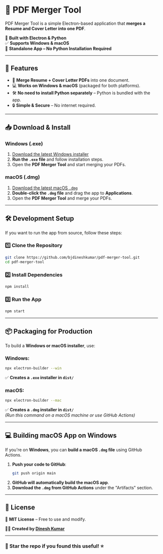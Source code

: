 
# 📄 PDF Merger Tool

PDF Merger Tool is a simple Electron-based application that **merges a Resume and Cover Letter into one PDF**.

🚀 **Built with Electron & Python**  
✅ **Supports Windows & macOS**  
📂 **Standalone App – No Python Installation Required**  

---

## **📌 Features**
- 📝 **Merge Resume + Cover Letter PDFs** into one document.
- 💻 **Works on Windows & macOS** (packaged for both platforms).
- 🛠️ **No need to install Python separately** – Python is bundled with the app.
- 🔒 **Simple & Secure** – No internet required.

---

## **📥 Download & Install**

### **Windows (.exe)**
1. [Download the latest Windows installer](https://github.com/bjdineshkumar/pdf-merger-tool/releases)
2. **Run the `.exe` file** and follow installation steps.
3. Open the **PDF Merger Tool** and start merging your PDFs.

### **macOS (.dmg)**
1. [Download the latest macOS `.dmg`](https://github.com/bjdineshkumar/pdf-merger-tool/releases)
2. **Double-click the `.dmg` file** and drag the app to **Applications**.
3. Open the **PDF Merger Tool** and merge your PDFs.

---

## **🛠️ Development Setup**

If you want to run the app from source, follow these steps:

### **1️⃣ Clone the Repository**
```sh
git clone https://github.com/bjdineshkumar/pdf-merger-tool.git
cd pdf-merger-tool
```

### **2️⃣ Install Dependencies**
```sh
npm install
```

### **3️⃣ Run the App**
```sh
npm start
```

---

## **📦 Packaging for Production**
To build a **Windows or macOS installer**, use:

### **Windows:**
```sh
npx electron-builder --win
```
✅ **Creates a `.exe` installer in `dist/`**

### **macOS:**
```sh
npx electron-builder --mac
```
✅ **Creates a `.dmg` installer in `dist/`**  
_(Run this command on a macOS machine or use GitHub Actions)_

---

## **💻 Building macOS App on Windows**
If you're on **Windows**, you can **build a macOS `.dmg` file** using GitHub Actions.

1. **Push your code to GitHub**:
   ```sh
   git push origin main
   ```
2. **GitHub will automatically build the macOS app**.
3. **Download the `.dmg` from GitHub Actions** under the "Artifacts" section.

---

## **📜 License**
📜 **MIT License** – Free to use and modify.  

👨‍💻 **Created by [Dinesh Kumar](https://www.linkedin.com/in/dinesh-kumar-baalajee-jothi/)**  

---

### **🌟 Star the repo if you found this useful! ⭐**

